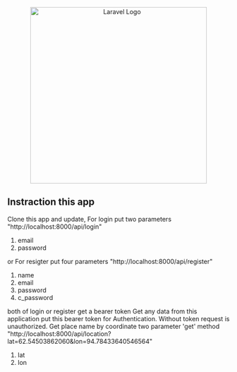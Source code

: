 <p align="center"><a href="https://laravel.com" target="_blank"><img src="https://raw.githubusercontent.com/laravel/art/master/logo-lockup/5%20SVG/2%20CMYK/1%20Full%20Color/laravel-logolockup-cmyk-red.svg" width="400" alt="Laravel Logo"></a></p>


## Instraction this app

Clone this app and update, 
For login put two parameters "http://localhost:8000/api/login"
1. email
2. password

or 
For resigter put four parameters "http://localhost:8000/api/register"
1. name
2. email
3. password
4. c_password

both of login or register get a bearer token
Get any data from this application put this bearer token for Authentication. Without token request is unauthorized.
Get place name by coordinate two parameter 'get' method "http://localhost:8000/api/location?lat=62.54503862060&lon=94.78433640546564"

1. lat
2. lon
